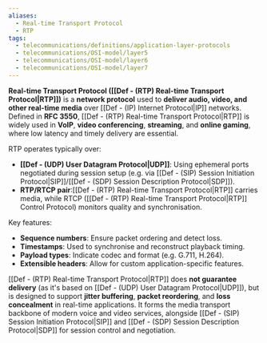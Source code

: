 ```yaml
---
aliases:
  - Real-time Transport Protocol
  - RTP
tags:
  - telecommunications/definitions/application-layer-protocols
  - telecommunications/OSI-model/layer5
  - telecommunications/OSI-model/layer6
  - telecommunications/OSI-model/layer7
---
```


**Real-time Transport Protocol ([[Def - (RTP) Real-time Transport Protocol|RTP]])** is a **network protocol** used to **deliver audio, video, and other real-time media** over [[Def - (IP) Internet Protocol|IP]] networks. Defined in **RFC 3550**, [[Def - (RTP) Real-time Transport Protocol|RTP]] is widely used in **VoIP**, **video conferencing**, **streaming**, and **online gaming**, where low latency and timely delivery are essential.

RTP operates typically over:
- **[[Def - (UDP) User Datagram Protocol|UDP]]**: Using ephemeral ports negotiated during session setup (e.g. via [[Def - (SIP) Session Initiation Protocol|SIP]]/[[Def - (SDP) Session Description Protocol|SDP]]).
- **RTP/RTCP pair**:[[Def - (RTP) Real-time Transport Protocol|RTP]] carries media, while RTCP ([[Def - (RTP) Real-time Transport Protocol|RTP]] Control Protocol) monitors quality and synchronisation.

Key features:
- **Sequence numbers**: Ensure packet ordering and detect loss.
- **Timestamps**: Used to synchronise and reconstruct playback timing.
- **Payload types**: Indicate codec and format (e.g. G.711, H.264).
- **Extensible headers**: Allow for custom application-specific features.

[[Def - (RTP) Real-time Transport Protocol|RTP]] does **not guarantee delivery** (as it's based on [[Def - (UDP) User Datagram Protocol|UDP]]), but is designed to support **jitter buffering**, **packet reordering**, and **loss concealment** in real-time applications. It forms the media transport backbone of modern voice and video services, alongside [[Def - (SIP) Session Initiation Protocol|SIP]] and [[Def - (SDP) Session Description Protocol|SDP]] for session control and negotiation.

